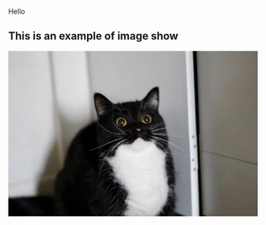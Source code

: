 Hello

## This is an example of image show
![](https://github.com/ophwsjtu18/ohw22s/blob/main/hty/image/cat1.jpeg)
